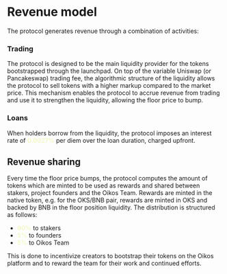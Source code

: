# Revenue model

The protocol generates revenue through a combination of activities: 

<h3>Trading</h3>

The protocol is designed to be the main liquidity provider for the tokens bootstrapped through the launchpad. On top of the variable Uniswap (or Pancakeswap) trading fee, the algorithmic structure of the liquidity allows the protocol to sell tokens with a higher markup compared to the market price. This mechanism enables the protocol to accrue revenue from trading and use it to strengthen the liquidity, allowing the floor price to bump.

<h3>Loans</h3>

When holders borrow from the liquidity, the protocol imposes an interest rate  of <b style='color:#f3f7c6'>0.0027%</b> per diem over the loan duration, charged upfront.  


<h2>Revenue sharing</h2>

Every time the floor price bumps, the protocol computes the amount of tokens which are minted to be used as rewards and shared between stakers, project founders and the Oikos Team. Rewards are minted in the native token, e.g. for the OKS/BNB pair, rewards are minted in OKS and backed by BNB in the floor position liquidity. The distribution is structured as follows: 

* <b style='color:#f3f7c6'>90%</b> to stakers 
* <b style='color:#f3f7c6'>5%</b> to founders
* <b style='color:#f3f7c6'>5%</b> to Oikos Team

This is done to incentivize creators to bootstrap their tokens on the Oikos platform and to reward the team for their work and continued efforts. 


